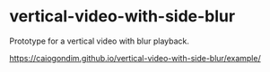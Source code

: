 # vertical-video-with-side-blur

Prototype for a vertical video with blur playback.

https://caiogondim.github.io/vertical-video-with-side-blur/example/
